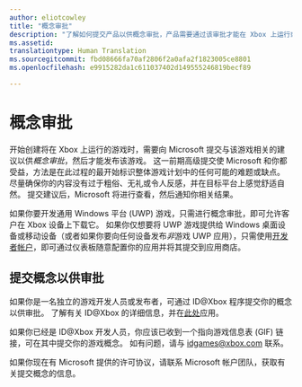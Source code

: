 ```yaml
---
author: eliotcowley
title: "概念审批"
description: "了解如何提交产品以供概念审批，产品需要通过该审批才能在 Xbox 上运行或使用 Xbox Live。"
ms.assetid: 
translationtype: Human Translation
ms.sourcegitcommit: fbd08666fa70af2806f2a0afa2f1823005ce8801
ms.openlocfilehash: e9915282da1c611037402d149555246819becf89

---
```


# 概念审批

开始创建将在 Xbox 上运行的游戏时，需要向 Microsoft 提交与该游戏相关的建议以供*概念审批*，然后才能发布该游戏。 这一前期高级提交使 Microsoft 和你都受益，方法是在此过程的最开始标识整体游戏计划中的任何可能的难题或缺点。 尽量确保你的内容没有过于粗俗、无礼或令人反感，并在目标平台上感觉舒适自然。 提交建议后，Microsoft 将进行查看，然后通知你相关结果。

如果你要开发通用 Windows 平台 (UWP) 游戏，只需进行概念审批，即可允许客户在 Xbox 设备上下载它。 如果你仅想要将 UWP 游戏提供给 Windows 桌面设备或移动设备（或者如果你要向任何设备发布*非*游戏 UWP 应用），只需使用[开发者帐户](https://go.microsoft.com/fwlink/?LinkId=817223)，即可通过仪表板随意配置你的应用并将其提交到应用商店。

## 提交概念以供审批

如果你是一名独立的游戏开发人员或发布者，可通过 ID@Xbox 程序提交你的概念以供审批。 了解有关 ID@Xbox 的详细信息，并在[此处](http://www.xbox.com/en-US/Developers/id)应用。

如果你已经是 ID@Xbox 开发人员，你应该已收到一个指向游戏信息表 (GIF) 链接，可在其中提交你的游戏概念。 如有问题，请与 [idgames@xbox.com](mailto:idgames@xbox.com) 联系。

如果你现在有 Microsoft 提供的许可协议，请联系 Microsoft 帐户团队，获取有关提交概念的信息。


<!--HONumber=Aug16_HO5-->


